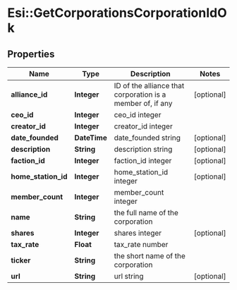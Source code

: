 # Esi::GetCorporationsCorporationIdOk

## Properties
Name | Type | Description | Notes
------------ | ------------- | ------------- | -------------
**alliance_id** | **Integer** | ID of the alliance that corporation is a member of, if any | [optional] 
**ceo_id** | **Integer** | ceo_id integer | 
**creator_id** | **Integer** | creator_id integer | 
**date_founded** | **DateTime** | date_founded string | [optional] 
**description** | **String** | description string | [optional] 
**faction_id** | **Integer** | faction_id integer | [optional] 
**home_station_id** | **Integer** | home_station_id integer | [optional] 
**member_count** | **Integer** | member_count integer | 
**name** | **String** | the full name of the corporation | 
**shares** | **Integer** | shares integer | [optional] 
**tax_rate** | **Float** | tax_rate number | 
**ticker** | **String** | the short name of the corporation | 
**url** | **String** | url string | [optional] 


